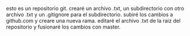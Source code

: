 esto es un repositorio git.
crearé un archivo .txt, un subdirectorio con otro archivo .txt y un .gitignore para el subdirectorio.
subiré los cambios a github.com y creare una nueva rama.
editaré el archivo .txt de la raiz del repositorio y fusionaré los cambios con master.
